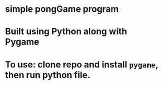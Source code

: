 # simple pongGame program
# Built using Python along with Pygame

# To use: clone repo and install `pygame`, then run python file.
